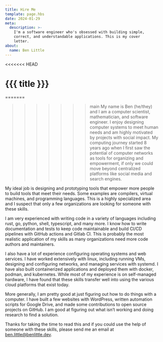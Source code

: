 ```yaml
---
title: Hire Me
template: page.hbs 
date: 2024-01-29
meta:
  description: >-
    I'm a software engineer who's obsessed with building simple,
    correct, and understandable applications. This is my cover
    letter.
about:
  name: Ben Little
---
```


<<<<<<< HEAD
# {{{ title }}}

=======
>>>>>>> main
My name is Ben (he/they) and I am a computer scientist, mathematician, and software engineer. I enjoy designing computer systems to meet human needs and am highly motivated by projects with social impact. My computing journey started 8 years ago when I first saw the potential of computer networks as tools for organizing and empowerment, if only we could move beyond centralized platforms like social media and search engines.

My ideal job is designing and prototyping tools that empower more people to build tools that meet their needs. Some examples are compilers, virtual machines, and programming languages. This is a highly specialized area and I suspect that only a few organizations are looking for someone with these skills.

I am very experienced with writing code in a variety of languages including rust, go, python, shell, typescript, and many more. I know how to write documentation and tests to keep code maintainable and build CI/CD pipelines with GitHub actions and Gitlab CI. This is probably the most realistic application of my skills as many organizations need more code authors and maintainers.

I also have a lot of experience configuring operating systems and web services. I have worked extensively with linux, including running VMs, designing and configuring networks, and managing services with systemd. I have also built containerized applications and deployed them with docker, podman, and kubernetes. While most of my experience is on self-managed hardware, I have found that these skills transfer well into using the various cloud platforms that exist today.

More generally, I am pretty good at just figuring out how to do things with a computer. I have built a few websites with WordPress, written automation scripts for Google Drive, and made some contributions to open source projects on GitHub. I am good at figuring out what isn’t working and doing research to find a solution.

Thanks for taking the time to read this and if you could use the help of someone with these skills, please send me an email at [ben.little@benlittle.dev](mailto:ben.little@benlittle.dev).
